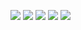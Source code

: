 [![](https://raw.githubusercontent.com/YouFoundAlpha/cdn/main/git.svg)](https://alpha.is-a.dev/github)
[![](https://spotify-github-profile.vercel.app/api/view.svg?uid=pse89k5gpgud4vnulv2lcdzvk&cover_image=true&theme=novatorem&bar_color=7a02f2&bar_color_cover=false)](https://alpha.is-a.dev/github)
[![](https://github-readme-stats.vercel.app/api?username=YouFoundAlpha&theme=dark&show_icons=true)](https://gg.gg/youfoundalpha)
[![](https://github-readme-stats.vercel.app/api/top-langs/?username=YouFoundAlpha&langs_count=15)](https://alpha.is-a.dev/github)
[![](https://github-readme-stats.vercel.app/api/wakatime?username=youfoundalpha)](https://alpha.is-a.dev/github)

